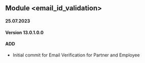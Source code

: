 ## Module <email_id_validation>

#### 25.07.2023
#### Version 13.0.1.0.0
#### ADD
- Initial commit for Email Verification for Partner and Employee